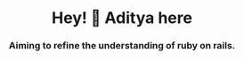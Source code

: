 <h1 align="center">Hey! 👋 Aditya here</h1>
<h3 align="center">Aiming to refine the understanding of ruby on rails.</h3>


